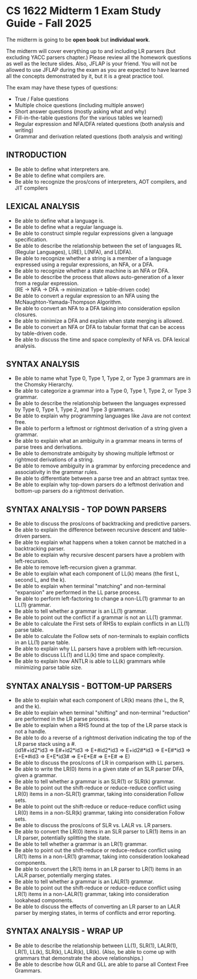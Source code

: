 # CS 1622 Midterm 1 Exam Study Guide - Fall 2025

The midterm is going to be **open book** but **individual work**.  

The midterm will cover everything up to and including LR parsers (but excluding
YACC parsers chapter.)  Please review all the homework questions as well as the
lecture slides.  Also, JFLAP is your friend.  You will not be allowed to use
JFLAP during the exam as you are expected to have learned all the concepts
demonstrated by it, but it is a great practice tool.

The exam may have these types of questions:
  * True / False questions
  * Multiple choice questions (including multiple answer)
  * Short answer questions (mostly asking what and why)
  * Fill-in-the-table questions (for the various tables we learned)
  * Regular expression and NFA/DFA related questions (both analysis and writing)
  * Grammar and derivation related questions (both analysis and writing)

## INTRODUCTION
* Be able to define what interpreters are.
* Be able to define what compilers are.
* Be able to recognize the pros/cons of interpreters, AOT compilers, and JIT compilers

## LEXICAL ANALYSIS
* Be able to define what a language is.
* Be able to define what a regular language is.
* Be able to construct simple regular expressions given a language specification.
* Be able to describe the relationship between the set of languages RL (Regular Languages), L(RE), L(NFA), and L(DFA).
* Be able to recognize whether a string is a member of a language expressed using a regular expressions, an NFA, or a DFA.
* Be able to recognize whether a state machine is an NFA or DFA.
* Be able to describe the process that allows auto-generation of a lexer from a regular expression.  
(RE -> NFA -> DFA -> minimization -> table-driven code)
* Be able to convert a regular expression to an NFA using the McNaughton-Yamada-Thompson Algorithm.
* Be able to convert an NFA to a DFA taking into consideration epsilon closures.
* Be able to minimize a DFA and explain when state merging is allowed.
* Be able to convert an NFA or DFA to tabular format that can be access by table-driven code.
* Be able to discuss the time and space complexity of NFA vs. DFA lexical analysis.

## SYNTAX ANALYSIS
* Be able to name what Type 0, Type 1, Type 2, or Type 3 grammars are in the Chomsky Hierarchy.
* Be able to categorize a grammar into a Type 0, Type 1, Type 2, or Type 3 grammar.
* Be able to describe the relationship between the languages expressed by Type 0, Type 1, Type 2, and Type 3 grammars.
* Be able to explain why programming languages like Java are not context free.
* Be able to perform a leftmost or rightmost derivation of a string given a grammar.
* Be able to explain what an ambiguity in a grammar means in terms of parse trees and derivations.
* Be able to demonstrate ambiguity by showing multiple leftmost or rightmost derivations of a string.
* Be able to remove ambiguity in a grammar by enforcing precedence and associativity in the grammar rules.
* Be able to differentiate between a parse tree and an abtract syntax tree.
* Be able to explain why top-down parsers do a leftmost derivation and bottom-up parsers do a rightmost derivation.

## SYNTAX ANALYSIS - TOP DOWN PARSERS
* Be able to discuss the pros/cons of backtracking and predictive parsers.
* Be able to explain the difference between recursive descent and table-driven parsers.
* Be able to explain what happens when a token cannot be matched in a backtracking parser.
* Be able to explain why recursive descent parsers have a problem with left-recursion.
* Be able to remove left-recursion given a grammar.
* Be able to explain what each component of LL(k) means (the first L, second L, and the k).
* Be able to explain when terminal "matching" and non-terminal "expansion" are performed in the LL parse process.
* Be able to perform left-factoring to change a non-LL(1) grammar to an LL(1) grammar.
* Be able to tell whether a grammar is an LL(1) grammar.
* Be able to point out the conflict if a grammar is not an LL(1) grammar.
* Be able to calculate the First sets of RHSs to explain conflicts in an LL(1) parse table.
* Be able to calculate the Follow sets of non-terminals to explain conflicts in an LL(1) parse table.
* Be able to explain why LL parsers have a problem with left-recursion.
* Be able to discuss LL(1) and LL(k) time and space complexity.
* Be able to explain how ANTLR is able to LL(k) grammars while minimizing parse table size.

## SYNTAX ANALYSIS - BOTTOM-UP PARSERS
* Be able to explain what each component of LR(k) means (the L, the R, and the k).
* Be able to explain when terminal "shifting" and non-terminal "reduction" are performed in the LR parse process.
* Be able to explain when a RHS found at the top of the LR parse stack is not a handle.
* Be able to do a reverse of a rightmost derivation indicating the top of the LR parse stack using a #.  
(id1#+id2\*id3 ⇒ E#+id2\*id3 ⇒ E+#id2\*id3 ⇒ E+id2#\*id3 ⇒ E+E#\*id3 ⇒ E+E\*#id3 ⇒ E+E\*id3# ⇒ E+E\*E# ⇒ E+E# ⇒ E)
* Be able to discuss the pros/cons of LR in comparison with LL parsers.
* Be able to write the LR(0) items in a given state of an SLR parser DFA, given a grammar.
* Be able to tell whether a grammar is an SLR(1) or SLR(k) grammar.
* Be able to point out the shift-reduce or reduce-reduce conflict using LR(0) items in a non-SLR(1) grammar, taking into consideration Follow sets.
* Be able to point out the shift-reduce or reduce-reduce conflict using LR(0) items in a non-SLR(k) grammar, taking into consideration Follow sets.
* Be able to discuss the pros/cons of SLR vs. LALR vs. LR parsers.
* Be able to convert the LR(0) items in an SLR parser to LR(1) items in an LR parser, potentially splitting the state.
* Be able to tell whether a grammar is an LR(1) grammar.
* Be able to point out the shift-reduce or reduce-reduce conflict using LR(1) items in a non-LR(1) grammar, taking into consideration lookahead components.
* Be able to convert the LR(1) items in an LR parser to LR(1) items in an LALR parser, potentially merging states.
* Be able to tell whether a grammar is an LALR(1) grammar.
* Be able to point out the shift-reduce or reduce-reduce conflict using LR(1) items in a non-LALR(1) grammar, taking into consideration lookahead components.
* Be able to discuss the effects of converting an LR parser to an LALR parser by merging states, in terms of conflicts and error reporting. 

## SYNTAX ANALYSIS - WRAP UP
* Be able to describe the relationship between LL(1), SLR(1), LALR(1), LR(1), LL(k), SLR(k), LALR(k), LR(k).
(Also, be able to come up with grammars that demonstrate the above relationships.)
* Be able to describe how GLR and GLL are able to parse all Context Free Grammars.
